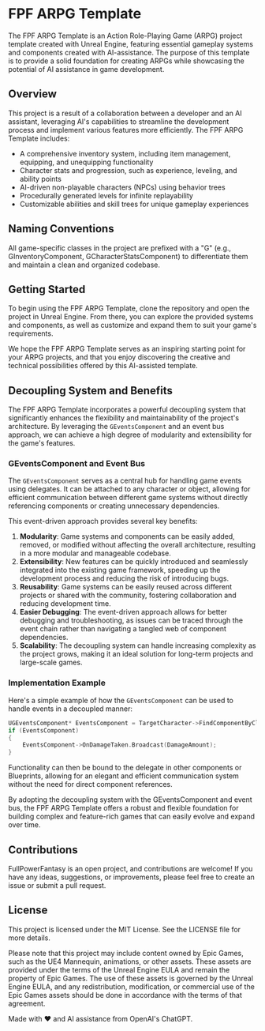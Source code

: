 # FPF ARPG Template

The FPF ARPG Template is an Action Role-Playing Game (ARPG) project template created with Unreal Engine, featuring essential gameplay systems and components created with AI-assistance. The purpose of this template is to provide a solid foundation for creating ARPGs while showcasing the potential of AI assistance in game development.

## Overview

This project is a result of a collaboration between a developer and an AI assistant, leveraging AI's capabilities to streamline the development process and implement various features more efficiently. The FPF ARPG Template includes:

- A comprehensive inventory system, including item management, equipping, and unequipping functionality
- Character stats and progression, such as experience, leveling, and ability points
- AI-driven non-playable characters (NPCs) using behavior trees
- Procedurally generated levels for infinite replayability
- Customizable abilities and skill trees for unique gameplay experiences

## Naming Conventions

All game-specific classes in the project are prefixed with a "G" (e.g., GInventoryComponent, GCharacterStatsComponent) to differentiate them and maintain a clean and organized codebase.

## Getting Started

To begin using the FPF ARPG Template, clone the repository and open the project in Unreal Engine. From there, you can explore the provided systems and components, as well as customize and expand them to suit your game's requirements.

We hope the FPF ARPG Template serves as an inspiring starting point for your ARPG projects, and that you enjoy discovering the creative and technical possibilities offered by this AI-assisted template.

## Decoupling System and Benefits

The FPF ARPG Template incorporates a powerful decoupling system that significantly enhances the flexibility and maintainability of the project's architecture. By leveraging the `GEventsComponent` and an event bus approach, we can achieve a high degree of modularity and extensibility for the game's features.

### GEventsComponent and Event Bus

The `GEventsComponent` serves as a central hub for handling game events using delegates. It can be attached to any character or object, allowing for efficient communication between different game systems without directly referencing components or creating unnecessary dependencies.

This event-driven approach provides several key benefits:

1. **Modularity**: Game systems and components can be easily added, removed, or modified without affecting the overall architecture, resulting in a more modular and manageable codebase.
2. **Extensibility**: New features can be quickly introduced and seamlessly integrated into the existing game framework, speeding up the development process and reducing the risk of introducing bugs.
3. **Reusability**: Game systems can be easily reused across different projects or shared with the community, fostering collaboration and reducing development time.
4. **Easier Debugging**: The event-driven approach allows for better debugging and troubleshooting, as issues can be traced through the event chain rather than navigating a tangled web of component dependencies.
5. **Scalability**: The decoupling system can handle increasing complexity as the project grows, making it an ideal solution for long-term projects and large-scale games.

### Implementation Example

Here's a simple example of how the `GEventsComponent` can be used to handle events in a decoupled manner:

```cpp
UGEventsComponent* EventsComponent = TargetCharacter->FindComponentByClass<UGEventsComponent>();
if (EventsComponent)
{
	EventsComponent->OnDamageTaken.Broadcast(DamageAmount);
}
```

Functionality can then be bound to the delegate in other components or Blueprints, allowing for an elegant and efficient communication system without the need for direct component references.

By adopting the decoupling system with the GEventsComponent and event bus, the FPF ARPG Template offers a robust and flexible foundation for building complex and feature-rich games that can easily evolve and expand over time.

## Contributions

FullPowerFantasy is an open project, and contributions are welcome! If you have any ideas, suggestions, or improvements, please feel free to create an issue or submit a pull request.

## License

This project is licensed under the MIT License. See the LICENSE file for more details.

Please note that this project may include content owned by Epic Games, such as the UE4 Mannequin, animations, or other assets. These assets are provided under the terms of the Unreal Engine EULA and remain the property of Epic Games. The use of these assets is governed by the Unreal Engine EULA, and any redistribution, modification, or commercial use of the Epic Games assets should be done in accordance with the terms of that agreement.

Made with :heart: and AI assistance from OpenAI's ChatGPT.



